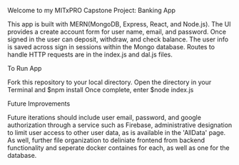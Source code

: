 Welcome to my MITxPRO Capstone Project: Banking App

This app is built with MERN(MongoDB, Express, React, and Node.js).  The UI provides a create account form for user name, email, and password.  Once signed in the user can deposit, withdraw, and check balance.  The user info is saved across sign in sessions within the Mongo database.  Routes to handle HTTP requests are in the index.js and dal.js files.

To Run App

Fork this repository to your local directory.
Open the directory in your Terminal and $npm install
Once complete, enter $node index.js

Future Improvements

Future iterations should include user email, password, and google authorization through a service such as Firebase, administrative designation to limit user access to other user data, as is available in the 'AllData' page.  As well, further file organization to deliniate frontend from backend functionality and seperate docker containes for each, as well as one for the database.

